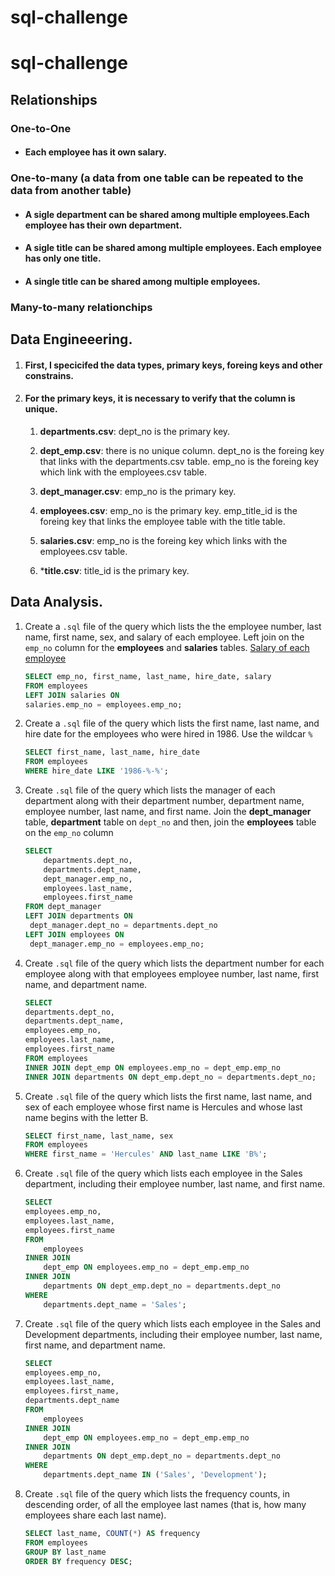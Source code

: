 # sql-challenge

# sql-challenge
## Relationships
### One-to-One
- #### Each employee has it own salary.
### One-to-many (a data from one table can be repeated to the data from another table)
- #### A sigle department can be shared among multiple employees.Each employee has their own department.
- #### A sigle title can be shared among multiple employees. Each employee has only one title. 
- #### A single title can be shared among multiple employees. 
### Many-to-many relationchips
#### 
## Data Engineeering.
1. #### First, I specicifed the data types, primary keys, foreing keys and other constrains. 
2. #### For the primary keys, it is necessary to verify that the column is unique.
    1.  **departments.csv**: dept_no is the primary key.

    2. **dept_emp.csv**: there is no unique column. dept_no is the foreing key that links with the departments.csv table. emp_no is the foreing key which link with the employees.csv table. 

    3. **dept_manager.csv**: emp_no is the primary key.

    4. **employees.csv**: emp_no is the primary key. emp_title_id is the foreing key that links the employee table with the title table.

    5. **salaries.csv**: emp_no is the foreing key which links with the employees.csv table.

    6. ***title.csv**: title_id is the primary key.
## Data Analysis. 
1. Create a `.sql` file of the query which lists the the employee number, last name, first name, sex, and salary of each employee. Left join on the `emp_no` column for the **employees** and **salaries** tables. [Salary of each employee]()
    ```sql
    SELECT emp_no, first_name, last_name, hire_date, salary
    FROM employees
    LEFT JOIN salaries ON
    salaries.emp_no = employees.emp_no;
    ```
2. Create a `.sql` file of the query which lists the first name, last name, and hire date for the employees who were hired in 1986. Use the wildcar  `%`
    ```sql
    SELECT first_name, last_name, hire_date
    FROM employees
    WHERE hire_date LIKE '1986-%-%';
    ```
3. Create `.sql` file of the query which lists the manager of each department along with their department number, department name, employee number, last name, and first name. Join the **dept_manager** table, **department** table on `dept_no` and then, join the **employees** table on the `emp_no` column
    ```sql
    SELECT 
        departments.dept_no, 
        departments.dept_name, 
        dept_manager.emp_no,
        employees.last_name,
        employees.first_name
    FROM dept_manager
    LEFT JOIN departments ON
     dept_manager.dept_no = departments.dept_no
    LEFT JOIN employees ON
     dept_manager.emp_no = employees.emp_no;
    ```
4. Create `.sql` file of the query which lists the department number for each employee along with that employees employee number, last name, first name, and department name.
    ```sql
    SELECT 
    departments.dept_no,
    departments.dept_name, 
    employees.emp_no, 
    employees.last_name,
    employees.first_name
    FROM employees
    INNER JOIN dept_emp ON employees.emp_no = dept_emp.emp_no
    INNER JOIN departments ON dept_emp.dept_no = departments.dept_no;

    ```
5. Create `.sql` file of the query which lists the first name, last name, and sex of each employee whose first name is Hercules and whose last name begins with the letter B.
    ```sql
    SELECT first_name, last_name, sex
    FROM employees
    WHERE first_name = 'Hercules' AND last_name LIKE 'B%';

    ```
6. Create `.sql` file of the query which lists each employee in the Sales department, including their employee number, last name, and first name.
    ```sql
    SELECT
    employees.emp_no,
    employees.last_name,
    employees.first_name
    FROM
        employees
    INNER JOIN
        dept_emp ON employees.emp_no = dept_emp.emp_no
    INNER JOIN
        departments ON dept_emp.dept_no = departments.dept_no
    WHERE
        departments.dept_name = 'Sales';

    ```
7. Create `.sql` file of the query which lists each employee in the Sales and Development departments, including their employee number, last name, first name, and department name.
    ```sql
    SELECT
    employees.emp_no,
    employees.last_name,
    employees.first_name,
    departments.dept_name
    FROM
        employees
    INNER JOIN
        dept_emp ON employees.emp_no = dept_emp.emp_no
    INNER JOIN
        departments ON dept_emp.dept_no = departments.dept_no
    WHERE
        departments.dept_name IN ('Sales', 'Development');

    ```
8. Create `.sql` file of the query which lists the frequency counts, in descending order, of all the employee last names (that is, how many employees share each last name).
    ```sql
    SELECT last_name, COUNT(*) AS frequency
    FROM employees
    GROUP BY last_name
    ORDER BY frequency DESC;

    ```

